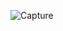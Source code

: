 ![Capture](https://user-images.githubusercontent.com/28908397/60009114-f068f700-967d-11e9-8d84-4832f5e847c8.JPG)
